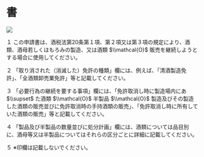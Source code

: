 # 書

![](https://www.nta.go.jp/tmp/b9b73c63-5734-40c2-9dbc-654570598e3c/images/73dfc9ffeb277d2486501293d16646c0a3084b7f7ba96e2be5484db361561d99.jpg)

１ この申請書は、酒税法第20条第１項、第２項又は第３項の規定により、酒類、酒母若しくはもろみの製造、又は酒類 $\\mathcal{O}$ 販売を継続しようとする場合に使用してください。

２ 「取り消された（消滅した）免許の種類」欄には、例えば、「清酒製造免許」、「全酒類卸売業免許」等と記載してください。

３ 「必要行為の継続を要する事項」欄には、「免許取消し時に製造場内にあ $\\supset$ た酒類 $\\mathcal{O}$ 半製品 $\\mathcal{O}$ 製造及びその製造した酒類の販売並びに免許取消時の手持酒類の販売」、「免許取消し時に所有していた酒類の販売」等と記載してください。

４ 「製品及び半製品の数量並びに処分計画」欄には、酒類については品目別に、酒母等又は半製品についてはそれらの区分ごとに詳細に記載してください。

５ ※印欄は記載しないでください。